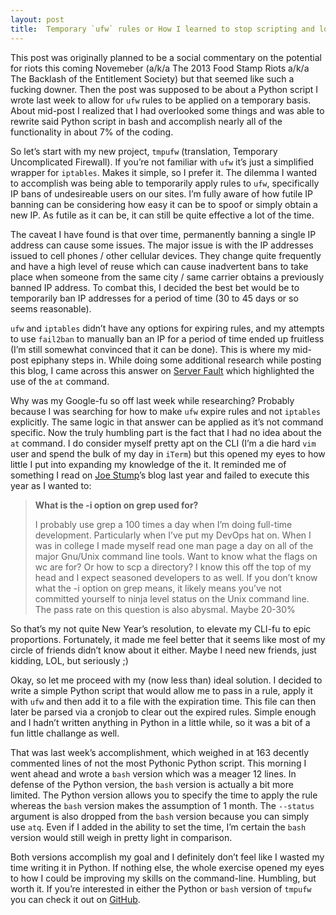 ```yaml
---
layout: post
title:  Temporary `ufw` rules or How I learned to stop scripting and love the shell
---
```


This post was originally planned to be a social commentary on the potential for riots this coming Novemeber (a/k/a The 2013 Food Stamp Riots a/k/a The Backlash of the Entitlement Society) but that seemed like such a fucking downer. Then the post was supposed to be about a Python script I wrote last week to allow for `ufw` rules to be applied on a temporary basis. About mid-post I realized that I had overlooked some things and was able to rewrite said Python script in bash and accomplish nearly all of the functionality in about 7% of the coding.

So let’s start with my new project, `tmpufw` (translation, Temporary Uncomplicated Firewall). If you’re not familiar with `ufw` it’s just a simplified wrapper for `iptables`. Makes it simple, so I prefer it. The dilemma I wanted to accomplish was being able to temporarily apply rules to `ufw`, specifically IP bans of undesireable users on our sites. I’m fully aware of how futile IP banning can be considering how easy it can be to spoof or simply obtain a new IP. As futile as it can be, it can still be quite effective a lot of the time.

The caveat I have found is that over time, permanently banning a single IP address can cause some issues. The major issue is with the IP addresses issued to cell phones / other cellular devices. They change quite frequently and have a high level of reuse which can cause inadvertent bans to take place when someone from the same city / same carrier obtains a previously banned IP address. To combat this, I decided the best bet would be to temporarily ban IP addresses for a period of time (30 to 45 days or so seems reasonable).

`ufw` and `iptables` didn’t have any options for expiring rules, and my attempts to use `fail2ban` to manually ban an IP for a period of time ended up fruitless (I’m still somewhat convinced that it can be done). This is where my mid-post epiphany steps in. While doing some additional research while posting this blog, I came across this answer on [Server Fault](http://serverfault.com/questions/273324/how-to-make-iptables-rules-expire) which highlighted the use of the `at` command.

Why was my Google-fu so off last week while researching? Probably because I was searching for how to make `ufw` expire rules and not `iptables` explicitly. The same logic in that answer can be applied as it’s not command specific. Now the truly humbling part is the fact that I had no idea about the `at` command. I do consider myself pretty apt on the CLI (I’m a die hard `vim` user and spend the bulk of my day in `iTerm`) but this opened my eyes to how little I put into expanding my knowledge of the it. It reminded me of something I read on [Joe Stump](http://stu.mp/2012/10/my-patent-pending-3-question-technical-interview.html)’s blog last year and failed to execute this year as I wanted to:

> **What is the -i option on grep used for?**
>
> I probably use grep a 100 times a day when I’m doing full-time development. Particularly when I’ve put my DevOps hat on. When I was in college I made myself read one man page a day on all of the major Gnu/Unix command line tools. Want to know what the flags on wc are for? Or how to scp a directory? I know this off the top of my head and I expect seasoned developers to as well. If you don’t know what the -i option on grep means, it likely means you’ve not committed yourself to ninja level status on the Unix command line. The pass rate on this question is also abysmal. Maybe 20-30%

So that’s my not quite New Year’s resolution, to elevate my CLI-fu to epic proportions. Fortunately, it made me feel better that it seems like most of my circle of friends didn’t know about it either. Maybe I need new friends, just kidding, LOL, but seriously ;)

Okay, so let me proceed with my (now less than) ideal solution. I decided to write a simple Python script that would allow me to pass in a rule, apply it with `ufw` and then add it to a file with the expiration time. This file can then later be parsed via a cronjob to clear out the expired rules. Simple enough and I hadn’t written anything in Python in a little while, so it was a bit of a fun little challange as well.

That was last week’s accomplishment, which weighed in at 163 decently commented lines of not the most Pythonic Python script. This morning I went ahead and wrote a `bash` version which was a meager 12 lines. In defense of the Python version, the `bash` version is actually a bit more limited. The Python version allows you to specify the time to apply the rule whereas the `bash` version makes the assumption of 1 month. The `--status` argument is also dropped from the `bash` version because you can simply use `atq`. Even if I added in the ability to set the time, I’m certain the `bash` version would still weigh in pretty light in comparison.

Both versions accomplish my goal and I definitely don’t feel like I wasted my time writing it in Python. If nothing else, the whole exercise opened my eyes to how I could be improving my skills on the command-line. Humbling, but worth it. If you’re interested in either the Python or `bash` version of `tmpufw` you can check it out on [GitHub](https://github.com/joshtronic/tmpufw).
